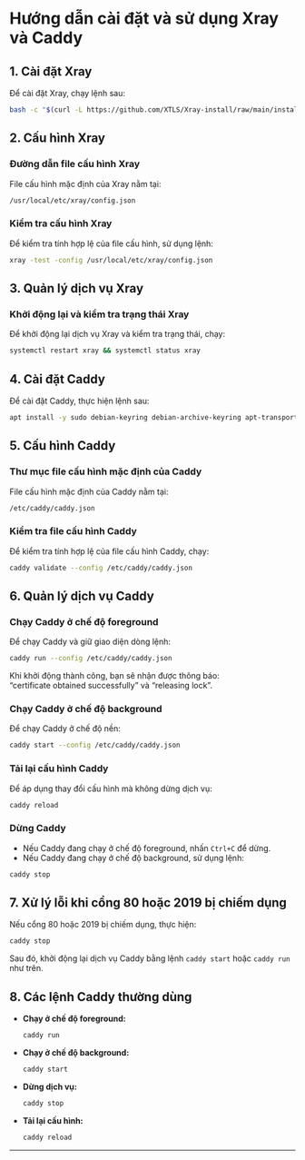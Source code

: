 # Hướng dẫn cài đặt và sử dụng Xray và Caddy

## 1. Cài đặt Xray

Để cài đặt Xray, chạy lệnh sau:

```bash
bash -c "$(curl -L https://github.com/XTLS/Xray-install/raw/main/install-release.sh)" @ install -u root
```

## 2. Cấu hình Xray

### Đường dẫn file cấu hình Xray
File cấu hình mặc định của Xray nằm tại:

```bash
/usr/local/etc/xray/config.json
```

### Kiểm tra cấu hình Xray
Để kiểm tra tính hợp lệ của file cấu hình, sử dụng lệnh:

```bash
xray -test -config /usr/local/etc/xray/config.json
```

## 3. Quản lý dịch vụ Xray

### Khởi động lại và kiểm tra trạng thái Xray
Để khởi động lại dịch vụ Xray và kiểm tra trạng thái, chạy:

```bash
systemctl restart xray && systemctl status xray
```

## 4. Cài đặt Caddy

Để cài đặt Caddy, thực hiện lệnh sau:

```bash
apt install -y sudo debian-keyring debian-archive-keyring apt-transport-https curl && curl -1sLf 'https://dl.cloudsmith.io/public/caddy/stable/gpg.key' | sudo gpg --dearmor -o /usr/share/keyrings/caddy-stable-archive-keyring.gpg && curl -1sLf 'https://dl.cloudsmith.io/public/caddy/stable/debian.deb.txt' | tee /etc/apt/sources.list.d/caddy-stable.list && apt update && apt install caddy
```

## 5. Cấu hình Caddy

### Thư mục file cấu hình mặc định của Caddy
File cấu hình mặc định của Caddy nằm tại:

```bash
/etc/caddy/caddy.json
```

### Kiểm tra file cấu hình Caddy
Để kiểm tra tính hợp lệ của file cấu hình Caddy, chạy:

```bash
caddy validate --config /etc/caddy/caddy.json
```

## 6. Quản lý dịch vụ Caddy

### Chạy Caddy ở chế độ foreground
Để chạy Caddy và giữ giao diện dòng lệnh:

```bash
caddy run --config /etc/caddy/caddy.json
```

Khi khởi động thành công, bạn sẽ nhận được thông báo:  
“certificate obtained successfully” và “releasing lock”.

### Chạy Caddy ở chế độ background
Để chạy Caddy ở chế độ nền:

```bash
caddy start --config /etc/caddy/caddy.json
```

### Tải lại cấu hình Caddy
Để áp dụng thay đổi cấu hình mà không dừng dịch vụ:

```bash
caddy reload
```

### Dừng Caddy
- Nếu Caddy đang chạy ở chế độ foreground, nhấn `Ctrl+C` để dừng.  
- Nếu Caddy đang chạy ở chế độ background, sử dụng lệnh:

```bash
caddy stop
```

## 7. Xử lý lỗi khi cổng 80 hoặc 2019 bị chiếm dụng
Nếu cổng 80 hoặc 2019 bị chiếm dụng, thực hiện:

```bash
caddy stop
```

Sau đó, khởi động lại dịch vụ Caddy bằng lệnh `caddy start` hoặc `caddy run` như trên.

## 8. Các lệnh Caddy thường dùng
- **Chạy ở chế độ foreground:**
  ```bash
  caddy run
  ```
- **Chạy ở chế độ background:**
  ```bash
  caddy start
  ```
- **Dừng dịch vụ:**
  ```bash
  caddy stop
  ```
- **Tải lại cấu hình:**
  ```bash
  caddy reload
  ```

---
